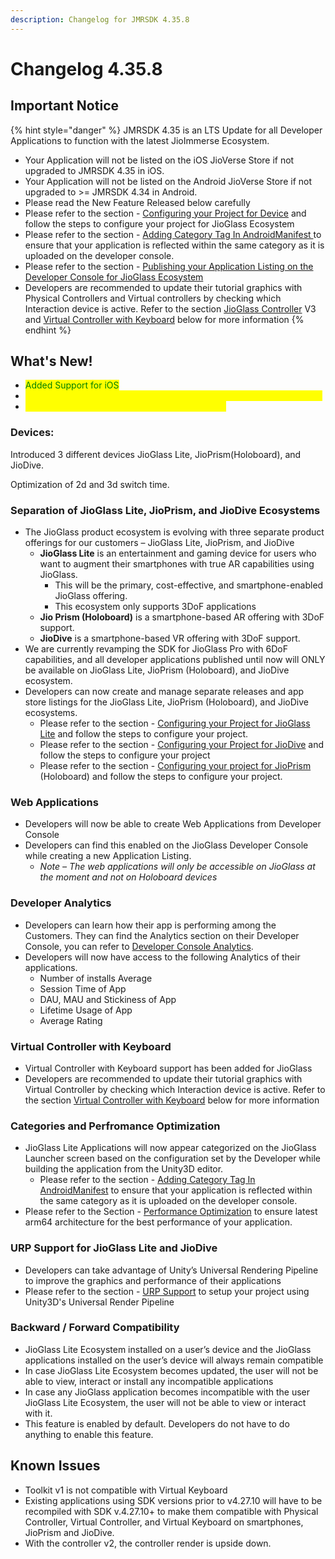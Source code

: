 ```yaml
---
description: Changelog for JMRSDK 4.35.8
---
```


# Changelog 4.35.8

## Important Notice

{% hint style="danger" %}
JMRSDK 4.35 is an LTS Update for all Developer Applications to function with the latest JioImmerse Ecosystem.

* Your Application will not be listed on the iOS JioVerse Store if not upgraded to JMRSDK 4.35 in iOS.
* Your Application will not be listed on the Android JioVerse Store if not upgraded to >= JMRSDK 4.34 in Android.
* Please read the New Feature Released below carefully
* Please refer to the section - [Configuring your Project for Device](../../building-and-testing/publishing-to-target-device/#configuring-your-project-for-the-build-device) and follow the steps to configure your project for JioGlass Ecosystem
* Please refer to the section - [Adding Category Tag In AndroidManifest ](../../building-and-testing/publishing-to-target-device/#adding-category-tag-in-androidmanifest)to ensure that your application is reflected within the same category as it is uploaded on the developer console.
* Please refer to the section - [Publishing your Application Listing on the Developer Console for JioGlass Ecosystem](../../publish/publishing-to-jioimmerse-developer-console.md)
* Developers are recommended to update their tutorial graphics with Physical Controllers and Virtual controllers by checking which Interaction device is active. Refer to the section [JioGlass Controller](../../develop/controller-interactions.md) V3 and [Virtual Controller with Keyboard](../../controller-specifications/virtual-controller-virtual-keyboard-for-jioglass.md) below for more information
{% endhint %}

## What's New!  <a href="#new-features-released" id="new-features-released"></a>

* <mark style="color:green;">Added Support for iOS</mark>
* <mark style="color:yellow;">Licensing Journey has been added to link applications with JioImmerse.</mark>
* <mark style="color:yellow;">SDK has been optimized for better performance.</mark>

### Devices:

Introduced 3 different devices JioGlass Lite, JioPrism(Holoboard), and JioDive.

Optimization of 2d and 3d switch time.

### **Separation of JioGlass Lite, JioPrism, and JioDive Ecosystems**&#x20;

* The JioGlass product ecosystem is evolving with three separate product offerings for our customers – JioGlass Lite, JioPrism, and JioDive&#x20;
  * **JioGlass Lite** is an entertainment and gaming device for users who want to augment their smartphones with true AR capabilities using JioGlass.&#x20;
    * This will be the primary, cost-effective, and smartphone-enabled JioGlass offering.&#x20;
    * This ecosystem only supports 3DoF applications&#x20;
  * **Jio Prism (Holoboard)** is a smartphone-based AR offering with 3DoF support.
  * **JioDive** is a smartphone-based VR offering with 3DoF support.
* We are currently revamping the SDK for JioGlass Pro with 6DoF capabilities, and all developer applications published until now will ONLY be available on JioGlass Lite, JioPrism (Holoboard), and JioDive ecosystem.&#x20;
* Developers can now create and manage separate releases and app store listings for the JioGlass Lite, JioPrism (Holoboard), and JioDive ecosystems.&#x20;
  * Please refer to the section - [Configuring your Project for JioGlass Lite](../../building-and-testing/publishing-to-target-device/#configuring-your-project-for-the-build-device) and follow the steps to configure your project.&#x20;
  * Please refer to the section - [Configuring your Project for JioDive](../../building-and-testing/publishing-to-target-device/#configuring-your-project-for-the-build-device) and follow the steps to configure your project
  * Please refer to the section  - [Configuring your project for JioPrism](../../building-and-testing/publishing-to-target-device/#configuring-your-project-for-the-build-device) (Holoboard) and follow the steps to configure your project.&#x20;

### **Web Applications**

* Developers will now be able to create Web Applications from Developer Console
* Developers can find this enabled on the JioGlass Developer Console while creating a new Application Listing.
  * _Note – The web applications will only be accessible on JioGlass at the moment and not on Holoboard devices_

### **Developer Analytics**&#x20;

* Developers can learn how their app is performing among the Customers. They can find the Analytics section on their Developer Console, you can refer to [Developer Console Analytics](broken-reference).
* Developers will now have access to the following Analytics of their applications.
  * Number of installs Average&#x20;
  * Session Time of App&#x20;
  * DAU, MAU and Stickiness of App&#x20;
  * Lifetime Usage of App&#x20;
  * Average Rating

### **Virtual Controller with Keyboard**

* Virtual Controller with Keyboard support has been added for JioGlass&#x20;
* Developers are recommended to update their tutorial graphics with Virtual Controller by checking which Interaction device is active. Refer to the section [Virtual Controller with Keyboard](../../controller-specifications/virtual-controller-virtual-keyboard-for-jioglass.md) below for more information

### **Categories and Perfromance Optimization**&#x20;

* JioGlass Lite Applications will now appear categorized on the JioGlass Launcher screen based on the configuration set by the Developer while building the application from the Unity3D editor.
  * Please refer to the section - [Adding Category Tag In AndroidManifest](../../building-and-testing/publishing-to-target-device/#adding-category-tag-in-androidmanifest) to ensure that your application is reflected within the same category as it is uploaded on the developer console.
* Please refer to the Section - [Performance Optimization](../../building-and-testing/publishing-to-target-device/performance-optimization.md) to ensure latest arm64 architecture for the best performance of your application.

### **URP Support for JioGlass Lite and JioDive**

* Developers can take advantage of Unity’s Universal Rendering Pipeline to improve the graphics and performance of their applications&#x20;
* Please refer to the section - [URP Support](../../getting-started/urp-support/) to setup your project using Unity3D's Universal Render Pipeline

### **Backward / Forward Compatibility**

* JioGlass Lite Ecosystem installed on a user’s device and the JioGlass applications installed on the user’s device will always remain compatible&#x20;
* In case JioGlass Lite Ecosystem becomes updated, the user will not be able to view, interact or install any incompatible applications&#x20;
* In case any JioGlass application becomes incompatible with the user JioGlass Lite Ecosystem, the user will not be able to view or interact with it.
* This feature is enabled by default. Developers do not have to do anything to enable this feature.

## Known Issues <a href="#known-issues" id="known-issues"></a>

* Toolkit v1 is not compatible with Virtual Keyboard
* Existing applications using SDK versions prior to v4.27.10 will have to be recompiled with SDK v.4.27.10+ to make them compatible with Physical Controller, Virtual Controller, and Virtual Keyboard on smartphones, JioPrism and JioDive.
* With the controller v2, the controller render is upside down.&#x20;
